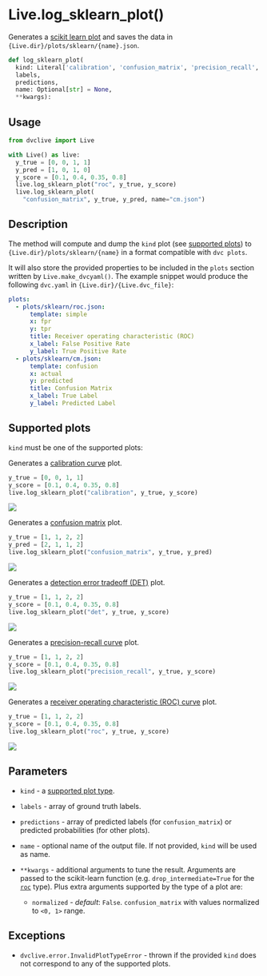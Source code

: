# Live.log_sklearn_plot()

Generates a
[scikit learn plot](https://scikit-learn.org/stable/visualizations.html) and
saves the data in `{Live.dir}/plots/sklearn/{name}.json`.

```py
def log_sklearn_plot(
  kind: Literal['calibration', 'confusion_matrix', 'precision_recall', 'roc'],
  labels,
  predictions,
  name: Optional[str] = None,
  **kwargs):
```

## Usage

```py
from dvclive import Live

with Live() as live:
  y_true = [0, 0, 1, 1]
  y_pred = [1, 0, 1, 0]
  y_score = [0.1, 0.4, 0.35, 0.8]
  live.log_sklearn_plot("roc", y_true, y_score)
  live.log_sklearn_plot(
    "confusion_matrix", y_true, y_pred, name="cm.json")
```

## Description

The method will compute and dump the `kind` plot (see
[supported plots](#supported-plots)) to `{Live.dir}/plots/sklearn/{name}` in a
format compatible with `dvc plots`.

It will also store the provided properties to be included in the `plots` section
written by `Live.make_dvcyaml()`. The example snippet would produce the
following `dvc.yaml` in `{Live.dir}/{Live.dvc_file}`:

```yaml
plots:
  - plots/sklearn/roc.json:
      template: simple
      x: fpr
      y: tpr
      title: Receiver operating characteristic (ROC)
      x_label: False Positive Rate
      y_label: True Positive Rate
  - plots/sklearn/cm.json:
      template: confusion
      x: actual
      y: predicted
      title: Confusion Matrix
      x_label: True Label
      y_label: Predicted Label
```

## Supported plots

`kind` must be one of the supported plots:

<toggle>

<tab title="calibration">

Generates a
[calibration curve](https://scikit-learn.org/stable/modules/calibration.html#calibration-curves)
plot.

```py
y_true = [0, 0, 1, 1]
y_score = [0.1, 0.4, 0.35, 0.8]
live.log_sklearn_plot("calibration", y_true, y_score)
```

![](/img/dvclive-calibration.png)

</tab>

<tab title="confusion_matrix">

Generates a [confusion matrix](https://en.wikipedia.org/wiki/Confusion_matrix)
plot.

```py
y_true = [1, 1, 2, 2]
y_pred = [2, 1, 1, 2]
live.log_sklearn_plot("confusion_matrix", y_true, y_pred)
```

![](/img/dvclive-confusion_matrix.png)

</tab>

<tab title="det">

Generates a
[detection error tradeoff (DET)](https://scikit-learn.org/stable/modules/model_evaluation.html#det-curve)
plot.

```py
y_true = [1, 1, 2, 2]
y_score = [0.1, 0.4, 0.35, 0.8]
live.log_sklearn_plot("det", y_true, y_score)
```

![](/img/dvclive-det.png)

</tab>

<tab title="precision_recall">

Generates a
[precision-recall curve](https://scikit-learn.org/stable/modules/model_evaluation.html#precision-recall-f-measure-metrics)
plot.

```py
y_true = [1, 1, 2, 2]
y_score = [0.1, 0.4, 0.35, 0.8]
live.log_sklearn_plot("precision_recall", y_true, y_score)
```

![](/img/dvclive-precision_recall.png)

</tab>

<tab title="roc">

Generates a
[receiver operating characteristic (ROC) curve](https://scikit-learn.org/stable/modules/model_evaluation.html#roc-metrics)
plot.

```py
y_true = [1, 1, 2, 2]
y_score = [0.1, 0.4, 0.35, 0.8]
live.log_sklearn_plot("roc", y_true, y_score)
```

![](/img/dvclive-roc.png)

</tab>

</toggle>

## Parameters

- `kind` - a [supported plot type](#supported-plots).

- `labels` - array of ground truth labels.

- `predictions` - array of predicted labels (for `confusion_matrix`) or
  predicted probabilities (for other plots).

- `name` - optional name of the output file. If not provided, `kind` will be
  used as name.

- `**kwargs` - additional arguments to tune the result. Arguments are passed to
  the scikit-learn function (e.g. `drop_intermediate=True` for the
  [`roc`](https://scikit-learn.org/stable/modules/generated/sklearn.metrics.roc_curve.html)
  type). Plus extra arguments supported by the type of a plot are:

  - `normalized` - _default_: `False`. `confusion_matrix` with values normalized
    to `<0, 1>` range.

## Exceptions

- `dvclive.error.InvalidPlotTypeError` - thrown if the provided `kind` does not
  correspond to any of the supported plots.
